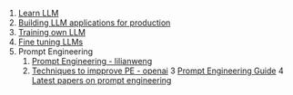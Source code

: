 1.  [Learn LLM](https://github.com/harirajeev/learn_LLMS/blob/main/Learn%20LLM.md)
2.  [Building LLM applications for production](https://huyenchip.com/2023/04/11/llm-engineering.html)
3.  [Training own LLM](https://blog.replit.com/llm-training)
4.  [Fine tuning LLMs](https://magazine.sebastianraschka.com/p/finetuning-large-language-models)
5.  Prompt Engineering
    1. [Prompt Engineering - lilianweng](https://lilianweng.github.io/posts/2023-03-15-prompt-engineering/)
    2. [Techniques to impprove PE - openai](https://github.com/openai/openai-cookbook/blob/main/techniques_to_improve_reliability.md#how-to-improve-reliability-on-complex-tasks)
    3 [Prompt Engineering Guide](https://www.promptingguide.ai/introduction)
    4 [Latest papers on prompt engineering](https://www.promptingguide.ai/papers)
